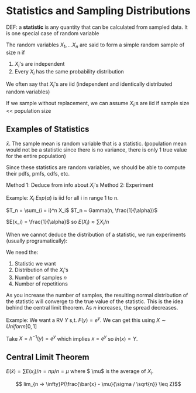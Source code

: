 # Statistics and Sampling Distributions
DEF: a **statistic** is any quantity that can be calculated from sampled data. It is one special case of random variable

The random variables $X_1, ... X_n$ are said to form a simple random sample of size n if 
1) $X_i$'s are independent
2) Every $X_i$ has the same probability distribution

We often say that $X_i$'s are iid (independent and identically distributed random variables)

If we sample without replacement, we can assume $X_i$;s are iid if sample size << population size

## Examples of Statistics
$\bar{x}$. The sample mean is random variable that is a statistic. (population mean would not be a statistic since there is no variance, there is only 1 true value for the entire population)

Since these statistics are random variables, we should be able to compute their pdfs, pmfs, cdfs, etc. 

Method 1: Deduce from info about $X_i$'s
Method 2: Experiment

Example:
$X_i ~ Exp(\alpha)$ is iid for all i in range 1 to n.

$T_n = \sum_{i = i}^n X_i$
$T_n ~ Gamma(n, \frac{1}{\alpha})$

$E(x_i) = \frac{1}{\alpha}$ so $E(X_i) \approx \sum X_i / n$

When we cannot deduce the distribution of a statistic, we run experiments (usually programatically):

We need the:
1. Statistic we want
2. Distribution of the $X_i$'s
3. Number of samples $n$
4. Number of repetitions

As you increase the number of samples, the resulting normal distribution of the statistic will converge to the true value of the statistic. This is the idea behind the central limit theorem. As $n$ increases, the spread decreases. 

Example:
We want a RV $Y$ s,t. $F(y) = e^y$. We can get this using $X \sim Uniform[0,1]$

Take $X = h^{-1}(y) = e^y$ which implies $x = e^y$ so $ln(x) = Y$.

## Central Limit Theorem
$E(\bar{x}) = \sum E(x_i) / n = n \mu  /n = \mu$ where $
\mu$ is the average of $X_i$.

$$ lim_{n -> \infty}P(\frac{\bar{x} - \mu}{\sigma / \sqrt{n}} \leq Z)$$